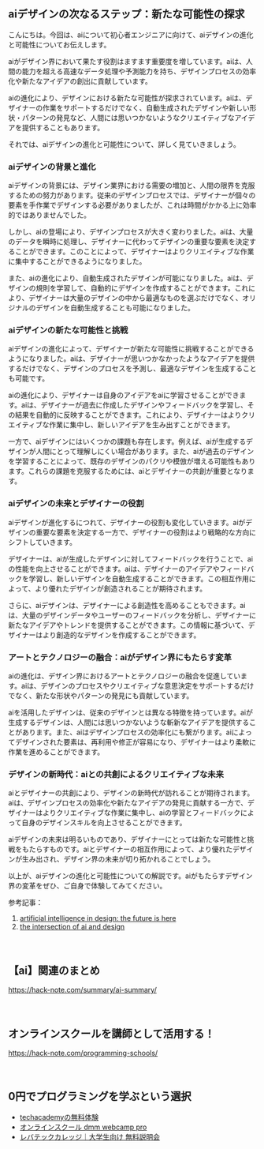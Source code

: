 <!--
title: 【ai】デザイン界におけるaiの進化：新たな可能性と挑戦
tags: ai,design
id: 
private: false
-->

## aiデザインの次なるステップ：新たな可能性の探求

こんにちは。今回は、aiについて初心者エンジニアに向けて、aiデザインの進化と可能性についてお伝えします。

aiがデザイン界において果たす役割はますます重要度を増しています。aiは、人間の能力を超える高速なデータ処理や予測能力を持ち、デザインプロセスの効率化や新たなアイデアの創出に貢献しています。

aiの進化により、デザインにおける新たな可能性が探求されています。aiは、デザイナーの作業をサポートするだけでなく、自動生成されたデザインや新しい形状・パターンの発見など、人間には思いつかないようなクリエイティブなアイデアを提供することもあります。

それでは、aiデザインの進化と可能性について、詳しく見ていきましょう。

### aiデザインの背景と進化

aiデザインの背景には、デザイン業界における需要の増加と、人間の限界を克服するための努力があります。従来のデザインプロセスでは、デザイナーが個々の要素を手作業でデザインする必要がありましたが、これは時間がかかる上に効率的ではありませんでした。

しかし、aiの登場により、デザインプロセスが大きく変わりました。aiは、大量のデータを瞬時に処理し、デザイナーに代わってデザインの重要な要素を決定することができます。このことによって、デザイナーはよりクリエイティブな作業に集中することができるようになりました。

また、aiの進化により、自動生成されたデザインが可能になりました。aiは、デザインの規則を学習して、自動的にデザインを作成することができます。これにより、デザイナーは大量のデザインの中から最適なものを選ぶだけでなく、オリジナルのデザインを自動生成することも可能になりました。

### aiデザインの新たな可能性と挑戦

aiデザインの進化によって、デザイナーが新たな可能性に挑戦することができるようになりました。aiは、デザイナーが思いつかなかったようなアイデアを提供するだけでなく、デザインのプロセスを予測し、最適なデザインを生成することも可能です。

aiの進化により、デザイナーは自身のアイデアをaiに学習させることができます。aiは、デザイナーが過去に作成したデザインやフィードバックを学習し、その結果を自動的に反映することができます。これにより、デザイナーはよりクリエイティブな作業に集中し、新しいアイデアを生み出すことができます。

一方で、aiデザインにはいくつかの課題も存在します。例えば、aiが生成するデザインが人間にとって理解しにくい場合があります。また、aiが過去のデザインを学習することによって、既存のデザインのパクリや模倣が増える可能性もあります。これらの課題を克服するためには、aiとデザイナーの共創が重要となります。

### aiデザインの未来とデザイナーの役割

aiデザインが進化するにつれて、デザイナーの役割も変化していきます。aiがデザインの重要な要素を決定する一方で、デザイナーの役割はより戦略的な方向にシフトしていきます。

デザイナーは、aiが生成したデザインに対してフィードバックを行うことで、aiの性能を向上させることができます。aiは、デザイナーのアイデアやフィードバックを学習し、新しいデザインを自動生成することができます。この相互作用によって、より優れたデザインが創造されることが期待されます。

さらに、aiデザインは、デザイナーによる創造性を高めることもできます。aiは、大量のデザインデータやユーザーのフィードバックを分析し、デザイナーに新たなアイデアやトレンドを提供することができます。この情報に基づいて、デザイナーはより創造的なデザインを作成することができます。

### アートとテクノロジーの融合：aiがデザイン界にもたらす変革

aiの進化は、デザイン界におけるアートとテクノロジーの融合を促進しています。aiは、デザインのプロセスやクリエイティブな意思決定をサポートするだけでなく、新たな形状やパターンの発見にも貢献しています。

aiを活用したデザインは、従来のデザインとは異なる特徴を持っています。aiが生成するデザインは、人間には思いつかないような斬新なアイデアを提供することがあります。また、aiはデザインプロセスの効率化にも繋がります。aiによってデザインされた要素は、再利用や修正が容易になり、デザイナーはより柔軟に作業を進めることができます。

### デザインの新時代：aiとの共創によるクリエイティブな未来

aiとデザイナーの共創により、デザインの新時代が訪れることが期待されます。aiは、デザインプロセスの効率化や新たなアイデアの発見に貢献する一方で、デザイナーはよりクリエイティブな作業に集中し、aiの学習とフィードバックによって自身のデザインスキルを向上させることができます。

aiデザインの未来は明るいものであり、デザイナーにとっては新たな可能性と挑戦をもたらすものです。aiとデザイナーの相互作用によって、より優れたデザインが生み出され、デザイン界の未来が切り拓かれることでしょう。

以上が、aiデザインの進化と可能性についての解説です。aiがもたらすデザイン界の変革をぜひ、ご自身で体験してみてください。

参考記事：
1. [artificial intelligence in design: the future is here](https://www.toptal.com/designers/ux/artificial-intelligence-design)
2. [the intersection of ai and design](https://towardsdatascience.com/the-intersection-of-ai-and-design-6850c8ea1572)

　

## 【ai】関連のまとめ
https://hack-note.com/summary/ai-summary/

　

## オンラインスクールを講師として活用する！
https://hack-note.com/programming-schools/

　

## 0円でプログラミングを学ぶという選択
- [techacademyの無料体験](//af.moshimo.com/af/c/click?a_id=2612475&amp;p_id=1555&amp;pc_id=2816&amp;pl_id=22706&amp;url=https%3a%2f%2ftechacademy.jp%2fhtmlcss-trial%3futm_source%3dmoshimo%26utm_medium%3daffiliate%26utm_campaign%3dtextad)
- [オンラインスクール dmm webcamp pro](//af.moshimo.com/af/c/click?a_id=2612482&amp;p_id=1363&amp;pc_id=2297&amp;pl_id=39999&amp;guid=on)
- [レバテックカレッジ｜大学生向け 無料説明会](//af.moshimo.com/af/c/click?a_id=4071793&p_id=3198&pc_id=7488&pl_id=41848)

